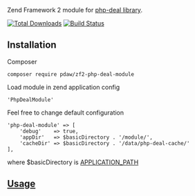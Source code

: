 Zend Framework 2 module for [php-deal library](https://github.com/lisachenko/php-deal).

[![Total Downloads](https://poser.pugx.org/pdaw/zf2-php-deal-module/downloads)](https://packagist.org/packages/pdaw/zf2-php-deal-module)
[![Build Status](https://travis-ci.org/pdaw/zf2-php-deal-module.svg?branch=master)](https://travis-ci.org/pdaw/zf2-php-deal-module)

Installation
------------

Composer

```
composer require pdaw/zf2-php-deal-module
```

Load module in zend application config

```
'PhpDealModule'
```

Feel free to change default configuration

```
'php-deal-module' => [
    'debug'    => true,
    'appDir'   => $basicDirectory . '/module/',
    'cacheDir' => $basicDirectory . '/data/php-deal-cache/'
],
```

where $basicDirectory is [APPLICATION_PATH](https://github.com/pdaw/zf2-php-deal-module/blob/master/config/module.config.php#L3) 

[Usage](https://github.com/lisachenko/php-deal/blob/master/README.md)
-----
